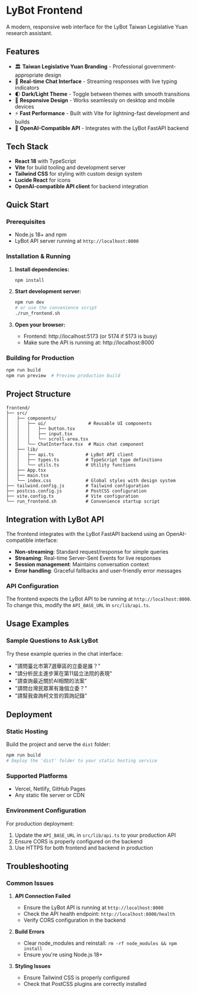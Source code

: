 # LyBot Frontend

A modern, responsive web interface for the LyBot Taiwan Legislative Yuan research assistant.

## Features

- 🏛️ **Taiwan Legislative Yuan Branding** - Professional government-appropriate design
- 💬 **Real-time Chat Interface** - Streaming responses with live typing indicators
- 🌓 **Dark/Light Theme** - Toggle between themes with smooth transitions
- 📱 **Responsive Design** - Works seamlessly on desktop and mobile devices
- ⚡ **Fast Performance** - Built with Vite for lightning-fast development and builds
- 🔌 **OpenAI-Compatible API** - Integrates with the LyBot FastAPI backend

## Tech Stack

- **React 18** with TypeScript
- **Vite** for build tooling and development server
- **Tailwind CSS** for styling with custom design system
- **Lucide React** for icons
- **OpenAI-compatible API client** for backend integration

## Quick Start

### Prerequisites

- Node.js 18+ and npm
- LyBot API server running at `http://localhost:8000`

### Installation & Running

1. **Install dependencies:**
   ```bash
   npm install
   ```

2. **Start development server:**
   ```bash
   npm run dev
   # or use the convenience script
   ./run_frontend.sh
   ```

3. **Open your browser:**
   - Frontend: http://localhost:5173 (or 5174 if 5173 is busy)
   - Make sure the API is running at: http://localhost:8000

### Building for Production

```bash
npm run build
npm run preview  # Preview production build
```

## Project Structure

```
frontend/
├── src/
│   ├── components/
│   │   ├── ui/                # Reusable UI components
│   │   │   ├── button.tsx
│   │   │   ├── input.tsx
│   │   │   └── scroll-area.tsx
│   │   └── ChatInterface.tsx  # Main chat component
│   ├── lib/
│   │   ├── api.ts            # LyBot API client
│   │   ├── types.ts          # TypeScript type definitions
│   │   └── utils.ts          # Utility functions
│   ├── App.tsx
│   ├── main.tsx
│   └── index.css             # Global styles with design system
├── tailwind.config.js        # Tailwind configuration
├── postcss.config.js         # PostCSS configuration
├── vite.config.ts            # Vite configuration
└── run_frontend.sh           # Convenience startup script
```

## Integration with LyBot API

The frontend integrates with the LyBot FastAPI backend using an OpenAI-compatible interface:

- **Non-streaming**: Standard request/response for simple queries
- **Streaming**: Real-time Server-Sent Events for live responses
- **Session management**: Maintains conversation context
- **Error handling**: Graceful fallbacks and user-friendly error messages

### API Configuration

The frontend expects the LyBot API to be running at `http://localhost:8000`. To change this, modify the `API_BASE_URL` in `src/lib/api.ts`.

## Usage Examples

### Sample Questions to Ask LyBot

Try these example queries in the chat interface:

- "請問臺北市第7選舉區的立委是誰？"
- "請分析民主進步黨在第11屆立法院的表現"
- "請查詢最近關於AI相關的法案"
- "請問台灣民眾黨有幾個立委？"
- "請幫我查詢柯文哲的質詢記錄"

## Deployment

### Static Hosting

Build the project and serve the `dist` folder:

```bash
npm run build
# Deploy the 'dist' folder to your static hosting service
```

### Supported Platforms

- Vercel, Netlify, GitHub Pages
- Any static file server or CDN

### Environment Configuration

For production deployment:

1. Update the `API_BASE_URL` in `src/lib/api.ts` to your production API
2. Ensure CORS is properly configured on the backend
3. Use HTTPS for both frontend and backend in production

## Troubleshooting

### Common Issues

1. **API Connection Failed**
   - Ensure the LyBot API is running at `http://localhost:8000`
   - Check the API health endpoint: `http://localhost:8000/health`
   - Verify CORS configuration in the backend

2. **Build Errors**
   - Clear node_modules and reinstall: `rm -rf node_modules && npm install`
   - Ensure you're using Node.js 18+

3. **Styling Issues**
   - Ensure Tailwind CSS is properly configured
   - Check that PostCSS plugins are correctly installed